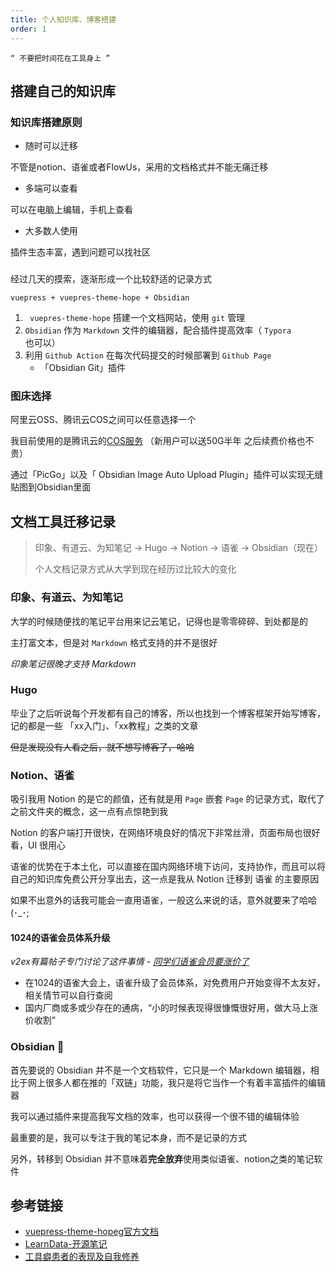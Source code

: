 ```yaml
---
title: 个人知识库、博客搭建
order: 1
---
```


```
“ 不要把时间花在工具身上 ”
```

## 搭建自己的知识库

### 知识库搭建原则

- 随时可以迁移

不管是notion、语雀或者FlowUs，采用的文档格式并不能无痛迁移

- 多端可以查看

可以在电脑上编辑，手机上查看

- 大多数人使用

插件生态丰富，遇到问题可以找社区

###

经过几天的摸索，逐渐形成一个比较舒适的记录方式

`vuepress + vuepres-theme-hope + Obsidian`

1. `  vuepres-theme-hope ` 搭建一个文档网站，使用 `git` 管理
2. `Obsidian`  作为  `Markdown`  文件的编辑器，配合插件提高效率（ `Typora`  也可以）
3. 利用  `Github Action`  在每次代码提交的时候部署到  `Github Page`
   - 「Obsidian Git」插件

### 图床选择

阿里云OSS、腾讯云COS之间可以任意选择一个

我目前使用的是腾讯云的[COS服务](https://console.cloud.tencent.com/cos) （新用户可以送50G半年 之后续费价格也不贵）

通过「PicGo」以及「 Obsidian Image Auto Upload Plugin」插件可以实现无缝贴图到Obsidian里面

## 文档工具迁移记录

> 印象、有道云、为知笔记 -> Hugo -> Notion -> 语雀 -> Obsidian（现在）
>
> 个人文档记录方式从大学到现在经历过比较大的变化

### 印象、有道云、为知笔记

大学的时候随便找的笔记平台用来记云笔记，记得也是零零碎碎、到处都是的

主打富文本，但是对 `Markdown` 格式支持的并不是很好

_印象笔记很晚才支持 Markdown_

### Hugo

毕业了之后听说每个开发都有自己的博客，所以也找到一个博客框架开始写博客，记的都是一些 「xx入门」、「xx教程」之类的文章

~~但是发现没有人看之后，就不想写博客了，哈哈~~

### Notion、语雀

吸引我用 Notion 的是它的颜值，还有就是用 `Page` 嵌套 `Page` 的记录方式，取代了之前文件夹的概念，这一点有点惊艳到我

Notion 的客户端打开很快，在网络环境良好的情况下非常丝滑，页面布局也很好看，UI 很用心

语雀的优势在于本土化，可以直接在国内网络环境下访问，支持协作，而且可以将自己的知识库免费公开分享出去，这一点是我从 Notion 迁移到 语雀 的主要原因

如果不出意外的话我可能会一直用语雀，一般这么来说的话，意外就要来了哈哈 (･_･;

#### 1024的语雀会员体系升级

_v2ex有篇帖子专门讨论了这件事情  -  [同学们语雀会员要涨价了](https://www.v2ex.com/t/889628)_

- 在1024的语雀大会上，语雀升级了会员体系，对免费用户开始变得不太友好，相关情节可以自行查阅
- 国内厂商或多或少存在的通病，“小的时候表现得很慷慨很好用，做大马上涨价收割”

### Obsidian 🥰

首先要说的 Obsidian 并不是一个文档软件，它只是一个 Markdown 编辑器，相比于网上很多人都在推的「双链」功能，我只是将它当作一个有着丰富插件的编辑器

我可以通过插件来提高我写文档的效率，也可以获得一个很不错的编辑体验

最重要的是，我可以专注于我的笔记本身，而不是记录的方式

另外，转移到 Obsidian 并不意味着**完全放弃**使用类似语雀、notion之类的笔记软件

## 参考链接

- [vuepress-theme-hopeg官方文档](https://vuepress-theme-hope.github.io/v2/zh/guide/)
- [LearnData-开源笔记](https://github.com/rockbenben/LearnData)
- [工具癖患者的表现及自我修养](https://www.xianmin.org/post/05-tools-addict/)
